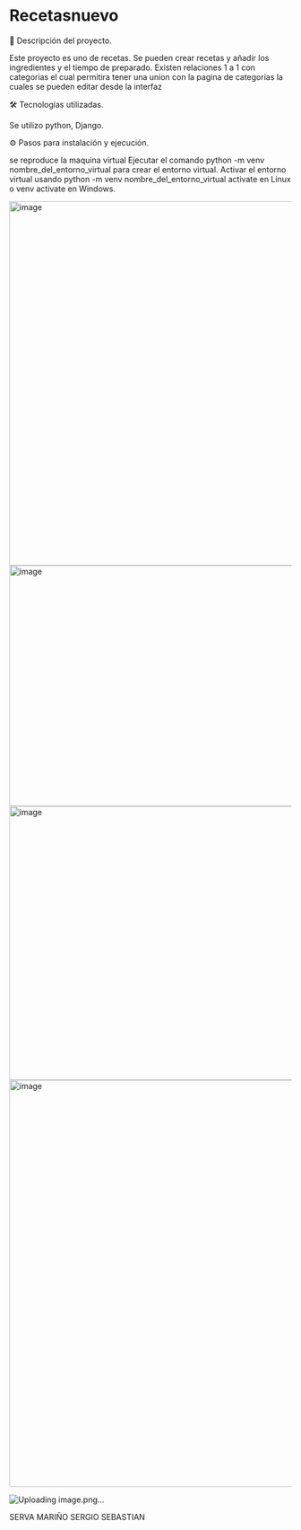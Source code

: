 ﻿# Recetasnuevo
📖 Descripción del proyecto.

Este proyecto es uno de recetas. Se pueden crear recetas y añadir los ingredientes y el tiempo de preparado.
Existen relaciones 1 a 1 con categorias el cual permitira tener una union con la pagina de categorias la cuales se pueden editar desde la interfaz

🛠️ Tecnologías utilizadas.

Se utilizo python, Django.

⚙️ Pasos para instalación y ejecución.

se reproduce la maquina virtual 
Ejecutar el comando python -m venv nombre_del_entorno_virtual para crear el entorno virtual.
Activar el entorno virtual usando python -m venv nombre_del_entorno_virtual activate en Linux o venv activate en Windows.


<img width="1642" height="649" alt="image" src="https://github.com/user-attachments/assets/231c9a2c-4383-41c5-8528-08ba6f0ffc34" />

<img width="564" height="429" alt="image" src="https://github.com/user-attachments/assets/a5e61e89-f52b-41d0-b1b6-348c5bf6573d" />

<img width="1551" height="488" alt="image" src="https://github.com/user-attachments/assets/abfe6b65-713b-4da5-856f-5721453c1f1c" />

<img width="1042" height="725" alt="image" src="https://github.com/user-attachments/assets/bce7e097-df4d-4c96-9840-7f389758d87c" />

![Uploading image.png…]()

SERVA MARIÑO SERGIO SEBASTIAN 



